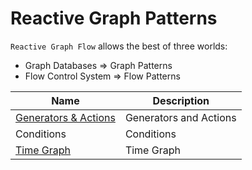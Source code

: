 # Reactive Graph Patterns

`Reactive Graph Flow` allows the best of three worlds:

- Graph Databases => Graph Patterns
- Flow Control System => Flow Patterns

| Name                                                                  | Description            |
|-----------------------------------------------------------------------|------------------------|
| [Generators & Actions](./Reactive_Graph_Patterns_Generator_Action.md) | Generators and Actions |
| Conditions                                                            | Conditions             |
| [Time Graph](./Reactive_Graph_Patterns_Time_Graph.md)                 | Time Graph             |
